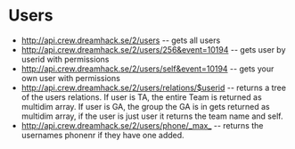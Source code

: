# Users

* <http://api.crew.dreamhack.se/2/users> -- gets all users
* <http://api.crew.dreamhack.se/2/users/256&event=10194> -- gets user by userid with permissions
* <http://api.crew.dreamhack.se/2/users/self&event=10194> -- gets your own user with permissions
* <http://api.crew.dreamhack.se/2/users/relations/$userid> -- returns a tree of the users relations. If user is TA, the entire Team is returned as multidim array. If user is GA, the group the GA is in gets returned as multidim array, if the user is just user it returns the team name and self.
* <http://api.crew.dreamhack.se/2/users/phone/_max_> -- returns the usernames phonenr if they have one added.
